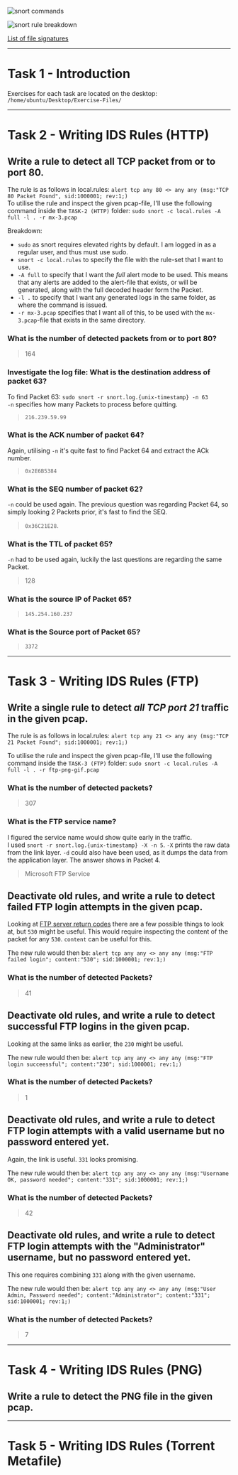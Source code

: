 ![snort commands](<../Helpful Files/snort-101-commands.png>)

![snort rule breakdown](<../Helpful Files/snort-101-rule-breakdown.png>)

[List of file signatures](<https://en.wikipedia.org/wiki/List_of_file_signatures>)

***
# Task 1 - Introduction

Exercises for each task are located on the desktop: `/home/ubuntu/Desktop/Exercise-Files/`

***

# Task 2 - Writing IDS Rules (HTTP)
## Write a rule to detect all TCP packet **from or to** port 80.

The rule is as follows in local.rules: `alert tcp any 80 <> any any (msg:"TCP 80 Packet Found", sid:1000001; rev:1;)`  
To utilise the rule and inspect the given pcap-file, I'll use the following command inside the `TASK-2 (HTTP)` folder: `sudo snort -c local.rules -A full -l . -r mx-3.pcap`  

Breakdown:
- `sudo` as snort requires elevated rights by default. I am logged in as a regular user, and thus must use sudo.
- `snort -c local.rules` to specify the file with the rule-set that I want to use.  
- `-A full` to specify that I want the *full* alert mode to be used. This means that any alerts are added to the alert-file that exists, or will be generated, along with the full decoded header form the Packet.  
- `-l .` to specify that I want any generated logs in the same folder, as where the command is issued.  
- `-r mx-3.pcap` specifies that I want all of this, to be used with the `mx-3.pcap`-file that exists in the same directory.

### What is the number of detected packets from or to port 80?  

> 164  

### Investigate the log file: What is the destination address of packet 63?  

To find Packet 63: `sudo snort -r snort.log.{unix-timestamp} -n 63`  
`-n` specifies how many Packets to process before quitting.   
> `216.239.59.99`  

### What is the ACK number of packet 64?  

Again, utilising `-n` it's quite fast to find Packet 64 and extract the ACk number. 
> `0x2E6B5384`

### What is the SEQ number of packet 62?

`-n` could be used again. The previous question was regarding Packet 64, so simply looking 2 Packets prior, it's fast to find the SEQ.  
> `0x36C21E28`.

### What is the TTL of packet 65?

`-n` had to be used again, luckily the last questions are regarding the same Packet.  
> 128

### What is the source IP of Packet 65?

> `145.254.160.237`

### What is the Source port of Packet 65?
> `3372`

***
# Task 3 - Writing IDS Rules (FTP)
## Write a **single** rule to detect *all TCP port 21* traffic in the given pcap.

The rule is as follows in local.rules: `alert tcp any 21 <> any any (msg:"TCP 21 Packet Found"; sid:1000001; rev:1;)`  

To utilise the rule and inspect the given pcap-file, I'll use the following command inside the `TASK-3 (FTP)` folder: `sudo snort -c local.rules -A full -l . -r ftp-png-gif.pcap`  

### What is the number of detected packets?
> 307

### What is the FTP service name?
I figured the service name would show quite early in the traffic.  
I used `snort -r snort.log.{unix-timestamp} -X -n 5`.
`-X` prints the raw data from the link layer. `-d` could also have been used, as it dumps the data from the application layer.
The answer shows in Packet 4.
> Microsoft FTP Service

## Deactivate old rules, and write a rule to detect failed FTP login attempts in the given pcap.
Looking at [FTP server return codes](https://en.wikipedia.org/wiki/List_of_FTP_server_return_codes) there are a few possible things to look at, but `530` might be useful. This would require inspecting the content of the packet for any `530`. `content` can be useful for this.  

The new rule would then be: `alert tcp any any <> any any (msg:"FTP failed login"; content:"530"; sid:1000001; rev:1;)`

### What is the number of detected Packets?
> 41

## Deactivate old rules, and write a rule to detect successful FTP logins in the given pcap.
Looking at the same links as earlier, the `230` might be useful.

The new rule would then be: `alert tcp any any <> any any (msg:"FTP login succeessful"; content:"230"; sid:1000001; rev:1;)`

### What is the number of detected Packets?
> 1

## Deactivate old rules, and write a rule to detect FTP login attempts with a valid username but no password entered yet.
Again, the link is useful. `331` looks promising.

The new rule would then be: `alert tcp any any <> any any (msg:"Username OK, password needed"; content:"331"; sid:1000001; rev:1;)`

### What is the number of detected Packets?
> 42

## Deactivate old rules, and write a rule to detect FTP login attempts with the "Administrator" username, but no password entered yet.
This one requires combining `331` along with the given username.

The new rule would then be: `alert tcp any any <> any any (msg:"User Admin, Password needed"; content:"Administrator"; content:"331"; sid:1000001; rev:1;)`

### What is the number of detected Packets?
> 7

***

# Task 4 - Writing IDS Rules (PNG)
## Write a rule to detect the PNG file in the given pcap.


***

# Task 5 - Writing IDS Rules (Torrent Metafile)
